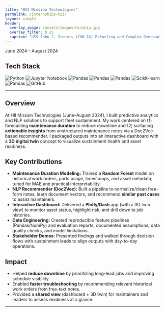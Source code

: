 ```yaml
---
title: "HII Mission Technologies"
permalink: /internships-hii/
layout: single
header:
  overlay_image: /assets/images/hiiship.jpg 
  overlay_filter: 0.25
  caption: "USS John C. Stennis (CVN-74) Refueling and Complex Overhaul (RCOH) Tour"
---
```


June 2024 – August 2024

<section class="tech-stack">
  <h2>Tech Stack</h2>
  <div class="tech-logos">
    <img src="{{ '/assets/logos/python.svg' | relative_url }}"          alt="Python" title="Python">
    <img src="{{ '/assets/logos/jupyter.svg' | relative_url }}" alt="Jupyter Notebook" title="Jupyter Notebook">
    <img src="{{ '/assets/logos/pandas.svg' | relative_url }}" alt="Pandas" title="Pandas">
    <img src="{{ '/assets/logos/numpy.svg' | relative_url }}" alt="Pandas" title="NumPy">
    <img src="{{ '/assets/logos/matplotlib.svg' | relative_url }}" alt="Pandas" title="Matplotlib">
    <img src="{{ '/assets/logos/scikitlearn.svg' | relative_url }}" alt="Scikit-learn" title="Scikit-learn">
    <img src="{{ '/assets/logos/gensim.png' | relative_url }}" alt="Pandas" title="Gensim">
    <img src="{{ '/assets/logos/github.svg' | relative_url }}" alt="GitHub" title="GitHub">
  </div>
</section>

---

## Overview
At HII Mission Technologies (June–August 2024), I built predictive analytics and NLP solutions to support fleet sustainment. My work centered on (1) forecasting **maintenance duration** to reduce downtime and (2) surfacing **actionable insights** from unstructured maintenance notes via a Doc2Vec-based recommender. I packaged outputs into an interactive dashboard with a **3D digital twin** concept to visualize sustainment health and asset readiness.

## Key Contributions
- **Maintenance Duration Modeling:** Trained a **Random Forest** model on historical work orders, parts usage, timestamps, and asset metadata; tuned for MAE and practical interpretability.
- **NLP Recommender (Doc2Vec):** Built a pipeline to normalize/clean free-form notes, learn document vectors, and recommend **similar past cases** to assist maintainers.
- **Interactive Dashboard:** Delivered a **Plotly/Dash** app (with a 3D twin view) to monitor asset status, highlight risk, and drill down to job histories.
- **Data Engineering:** Created reproducible feature pipelines (Pandas/NumPy) and evaluation reports; documented assumptions, data quality checks, and model limitations.
- **Stakeholder Demos:** Presented findings and walked through decision flows with sustainment leads to align outputs with day-to-day operations.

## Impact
- Helped **reduce downtime** by prioritizing long-lead jobs and improving schedule visibility.
- Enabled **faster troubleshooting** by recommending relevant historical work orders from free-text notes.
- Provided a **shared view** (dashboard + 3D twin) for maintainers and leaders to assess readiness at a glance.
---

